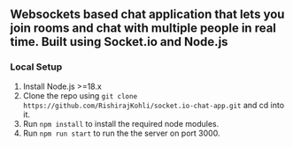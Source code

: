 ## Websockets based chat application that lets you join rooms and chat with multiple people in real time. Built using Socket.io and Node.js

### Local Setup

1. Install Node.js >=18.x
2. Clone the repo using `git clone https://github.com/RishirajKohli/socket.io-chat-app.git` and cd into it.
3. Run `npm install` to install the required node modules.
4. Run `npm run start` to run the the server on port 3000.
